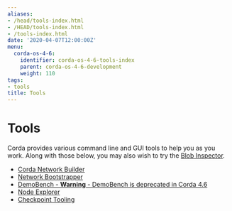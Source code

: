 ```yaml
---
aliases:
- /head/tools-index.html
- /HEAD/tools-index.html
- /tools-index.html
date: '2020-04-07T12:00:00Z'
menu:
  corda-os-4-6:
    identifier: corda-os-4-6-tools-index
    parent: corda-os-4-6-development
    weight: 110
tags:
- tools
title: Tools
---
```



# Tools

Corda provides various command line and GUI tools to help you as you work. Along with those below, you may also
wish to try the [Blob Inspector](blob-inspector.md).



* [Corda Network Builder](network-builder.md)
* [Network Bootstrapper](network-bootstrapper.md)
* [DemoBench - **Warning** - DemoBench is deprecated in Corda 4.6](demobench.md)
* [Node Explorer](node-explorer.md)
* [Checkpoint Tooling](checkpoint-tooling.md)
